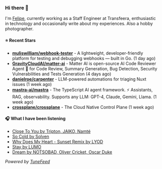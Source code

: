 ### Hi there 👋

I'm [Felipe](https://felipevm.com), currently working as a Staff Engineer at Transfeera, enthusiastic in technology and occasionally write about my experiences. Also a hobby photographer.

#### ⭐ Recent Stars
- **[muliswilliam/webhook-tester](https://github.com/muliswilliam/webhook-tester)** - A lightweight, developer-friendly platform for testing and debugging webhooks — built in Go. (1 day ago)
- **[GravityCloudAI/matter-ai](https://github.com/GravityCloudAI/matter-ai)** - Matter AI is open-source AI Code Reviewer Agent 🤖 for Code Review, Summary Generation, Bug Detection, Security Vulnerabilities and Tests Generation (4 days ago)
- **[danielroe/carpenter](https://github.com/danielroe/carpenter)** - LLM-powered automations for triaging Nuxt issues (1 week ago)
- **[mastra-ai/mastra](https://github.com/mastra-ai/mastra)** - The TypeScript AI agent framework. ⚡ Assistants, RAG, observability. Supports any LLM: GPT-4, Claude, Gemini, Llama. (1 week ago)
- **[crossplane/crossplane](https://github.com/crossplane/crossplane)** - The Cloud Native Control Plane (1 week ago)

#### 🎧 What I have been listening
- [Close To You by Tripton, JAIKO, Namté](https://open.spotify.com/track/0ONuv4rQSS2Td8tZh9gSfF)
- [So Cold by Solven](https://open.spotify.com/track/76xDuiVJotJXZYC2JcYj4s)
- [Why Does My Heart - Sunset Remix by LYOD](https://open.spotify.com/track/6rqEWAhpWjTVZKPchDDebd)
- [Stay by LUMO](https://open.spotify.com/track/5yhEti6lOZHYJNCLnIzb5A)
- [Dream by NOTSOBAD, Oliver Cricket, Oscar Duke](https://open.spotify.com/track/1xC0RlQRQ5Ohuu7QOTPEeo)

_Powered by [TuneFeed](https://tunefeed.app?ref=github.com)_
